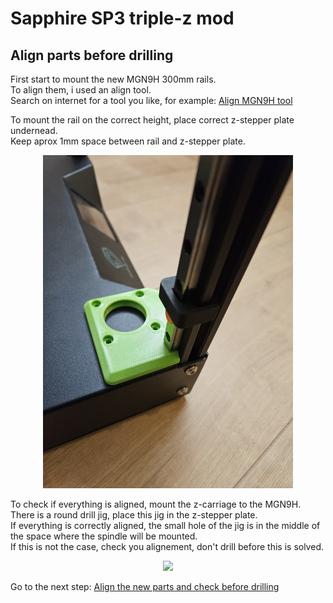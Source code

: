 # Sapphire SP3 triple-z mod

## Align parts before drilling

First start to mount the new MGN9H 300mm rails.<br>
To align them, i used an align tool.<br>
Search on internet for a tool you like, for example: <a href="https://www.yeggi.com/q/mgn9+alignment/">Align MGN9H tool</a>

To mount the rail on the correct height, place correct z-stepper plate undernead. <br>
Keep aprox 1mm space between rail and z-stepper plate.
<p align="center">
  <img width="400" src="../pictures/20240102_144706.jpg">
</p>

To check if everything is aligned, mount the z-carriage to the MGN9H.<br>
There is a round drill jig, place this jig in the z-stepper plate.<br>
If everything is correctly aligned, the small hole of the jig is in the middle of the space where the spindle will be mounted.<br>
If this is not the case, check you alignement, don't drill before this is solved.
<p align="center">
  <img width="400" src="../pictures/20240103_192601.jpg">
</p>

Go to the next step: <a href="../alignparts/readme.md">Align the new parts and check before drilling</a>
